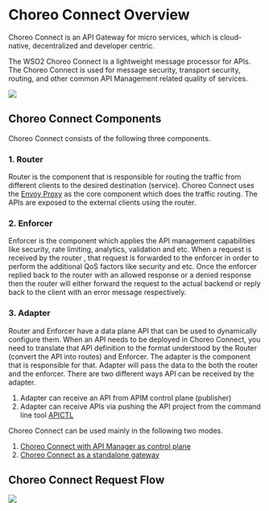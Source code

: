 # Choreo Connect Overview

Choreo Connect is an API Gateway for micro services, which is cloud-native, decentralized and developer centric.

The WSO2 Choreo Connect is a lightweight message processor for APIs. The Choreo Connect is used for message security, transport security, routing, and other common API Management related quality of services.

[![]({{base_path}}/assets/img/deploy/mgw/mgw_basic.png)]({{base_path}}/assets/img/deploy/mgw/mgw_basic.png)

## Choreo Connect Components

Choreo Connect consists of the following three components.

### 1. Router

Router is the component that is responsible for routing the traffic from different clients to the desired destination (service).
Choreo Connect uses the [Envoy Proxy](https://www.envoyproxy.io/) as the core component which does the traffic routing.
The APIs are exposed to the external clients using the router.

### 2. Enforcer

Enforcer is the component which applies the API management capabilities like security, rate limiting, analytics, validation and etc.
When a request is received by the router , that request is forwarded to the enforcer in order to perform the additional QoS factors like security and etc.
Once the enforcer replied back to the router with an allowed response or a denied response then the router will either
forward the request to the actual backend or reply back to the client with an error message respectively.

### 3. Adapter

Router and Enforcer have a data plane API that can be used to dynamically configure them.
When an API needs to be deployed in Choreo Connect, you need to translate that API definition to the format understood by the Router (convert the API into routes) and Enforcer.
The adapter is the component that is responsible for that. Adapter will pass the data to the both the router and the enforcer.
There are two different ways API can be received by the adapter.

1. Adapter can receive an API from APIM control plane (publisher)
2. Adapter can receive APIs via pushing the API project from the command line tool [APICTL]({{base_path}}/install-and-setup/setup/api-controller/getting-started-with-wso2-api-controller)

Choreo Connect can be used mainly in the following two modes.

1. [Choreo Connect with API Manager as control plane]({{base_path}}/deploy-and-publish/deploy-on-gateway/choreo-connect/concepts/apim-as-control-plane)
2. [Choreo Connect as a standalone gateway]({{base_path}}/deploy-and-publish/deploy-on-gateway/choreo-connect/concepts/as-a-standalone-gateway)

## Choreo Connect Request Flow

[![]({{base_path}}/assets/img/deploy/mgw/mgw_request_flow.png)]({{base_path}}/assets/img/deploy/mgw/mgw_request_flow.png)

